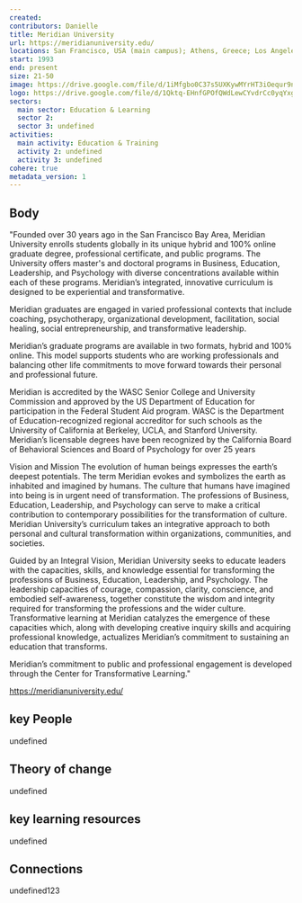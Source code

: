 ```yaml
---
created:
contributors: Danielle
title: Meridian University
url: https://meridianuniversity.edu/
locations: San Francisco, USA (main campus); Athens, Greece; Los Angeles, USA; Berlin, Germany; Johannesburg, South Africa; Istanbul, Turkey
start: 1993
end: present
size: 21-50
image: https://drive.google.com/file/d/1iMfgbo0C37s5UXKywMYrHT3iOequr9nY/view?usp=sharing
logo: https://drive.google.com/file/d/1Qktq-EHnfGPOfQWdLewCYvdrCc0yqYxg/view?usp=sharing
sectors:
  main sector: Education & Learning
  sector 2: 
  sector 3: undefined
activities: 
  main activity: Education & Training
  activity 2: undefined
  activity 3: undefined
cohere: true
metadata_version: 1
---
```



## Body

"Founded over 30 years ago in the San Francisco Bay Area, Meridian University enrolls students globally in its unique hybrid and 100% online graduate degree, professional certificate, and public programs. The University offers master's and doctoral programs in Business, Education, Leadership, and Psychology with diverse concentrations available within each of these programs. Meridian’s integrated, innovative curriculum is designed to be experiential and transformative.

Meridian graduates are engaged in varied professional contexts that include coaching, psychotherapy, organizational development, facilitation, social healing, social entrepreneurship, and transformative leadership.

Meridian’s graduate programs are available in two formats, hybrid and 100% online. This model supports students who are working professionals and balancing other life commitments to move forward towards their personal and professional future.

Meridian is accredited by the WASC Senior College and University Commission and approved by the US Department of Education for participation in the Federal Student Aid program. WASC is the Department of Education-recognized regional accreditor for such schools as the University of California at Berkeley, UCLA, and Stanford University. Meridian’s licensable degrees have been recognized by the California Board of Behavioral Sciences and Board of Psychology for over 25 years

Vision and Mission
The evolution of human beings expresses the earth’s deepest potentials. The term Meridian evokes and symbolizes the earth as inhabited and imagined by humans. The culture that humans have imagined into being is in urgent need of transformation. The professions of Business, Education, Leadership, and Psychology can serve to make a critical contribution to contemporary possibilities for the transformation of culture. Meridian University’s curriculum takes an integrative approach to both personal and cultural transformation within organizations, communities, and societies.

Guided by an Integral Vision, Meridian University seeks to educate leaders with the capacities, skills, and knowledge essential for transforming the professions of Business, Education, Leadership, and Psychology. The leadership capacities of courage, compassion, clarity, conscience, and embodied self-awareness, together constitute the wisdom and integrity required for transforming the professions and the wider culture. Transformative learning at Meridian catalyzes the emergence of these capacities which, along with developing creative inquiry skills and acquiring professional knowledge, actualizes Meridian’s commitment to sustaining an education that transforms.

Meridian’s commitment to public and professional engagement is developed through the Center for Transformative Learning."

https://meridianuniversity.edu/

## key People

undefined

## Theory of change

undefined

## key learning resources

undefined

## Connections

undefined123

